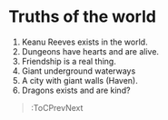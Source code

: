 # Truths of the world

1. Keanu Reeves exists in the world.
1. Dungeons have hearts and are alive.
1. Friendship is a real thing.
1. Giant underground waterways
1. A city with giant walls (Haven).
1. Dragons exists and are kind?

> :ToCPrevNext